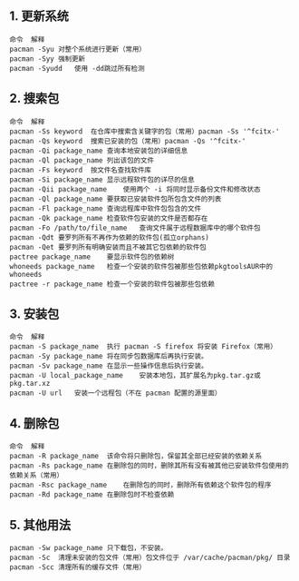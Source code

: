 ## 1. 更新系统
	命令	解释
	pacman -Syu	对整个系统进行更新（常用）
	pacman -Syy	强制更新
	pacman -Syudd	使用 -dd跳过所有检测
## 2. 搜索包
	命令	解释
	pacman -Ss keyword	在仓库中搜索含关键字的包（常用）pacman -Ss '^fcitx-'
	pacman -Qs keyword	搜索已安装的包（常用）pacman -Qs '^fcitx-'
	pacman -Qi package_name	查询本地安装包的详细信息
	pacman -Ql package_name	列出该包的文件
	pacman -Fs keyword	按文件名查找软件库
	pacman -Si package_name	显示远程软件包的详尽的信息
	pacman -Qii package_name	使用两个 -i 将同时显示备份文件和修改状态
	pacman -Ql package_name	要获取已安装软件包所包含文件的列表
	pacman -Fl package_name	查询远程库中软件包包含的文件
	pacman -Qk package_name	检查软件包安装的文件是否都存在
	pacman -Fo /path/to/file_name	查询文件属于远程数据库中的哪个软件包
	pacman -Qdt	要罗列所有不再作为依赖的软件包(孤立orphans)
	pacman -Qet	要罗列所有明确安装而且不被其它包依赖的软件包
	pactree package_name	要显示软件包的依赖树
	whoneeds package_name	检查一个安装的软件包被那些包依赖pkgtoolsAUR中的whoneeds
	pactree -r package_name	检查一个安装的软件包被那些包依赖
## 3. 安装包
	命令	解释
	pacman -S package_name	执行 pacman -S firefox 将安装 Firefox（常用）
	pacman -Sy package_name	将在同步包数据库后再执行安装。
	pacman -Sv package_name	在显示一些操作信息后执行安装。
	pacman -U local_package_name	安装本地包，其扩展名为pkg.tar.gz或pkg.tar.xz
	pacman -U url	安装一个远程包（不在 pacman 配置的源里面）
## 4. 删除包
	命令	解释
	pacman -R package_name	该命令将只删除包，保留其全部已经安装的依赖关系
	pacman -Rs package_name	在删除包的同时，删除其所有没有被其他已安装软件包使用的依赖关系（常用）
	pacman -Rsc package_name	在删除包的同时，删除所有依赖这个软件包的程序
	pacman -Rd package_name	在删除包时不检查依赖
## 5. 其他用法
	pacman -Sw package_name	只下载包，不安装。
	pacman -Sc	清理未安装的包文件（常用）包文件位于 /var/cache/pacman/pkg/ 目录
	pacman -Scc	清理所有的缓存文件（常用）
